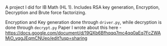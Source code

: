 A project I did for IB Math (HL 1). Includes RSA key generation, Encryption, Decryption and Brute force factorizing.

Encryption and Key generation done through `driver.py`, while decryption is done through `decrypt.py`
Paper I wrote about this here - https://docs.google.com/document/d/19QXb6Bfhqqq7mc4qq0aEq7FcZWAMjO_yqgJEqmCNUeo/edit?usp=sharing
